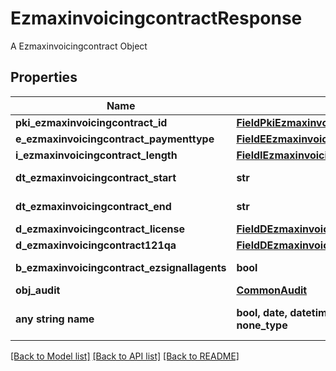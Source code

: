 # EzmaxinvoicingcontractResponse

A Ezmaxinvoicingcontract Object

## Properties
Name | Type | Description | Notes
------------ | ------------- | ------------- | -------------
**pki_ezmaxinvoicingcontract_id** | [**FieldPkiEzmaxinvoicingcontractID**](FieldPkiEzmaxinvoicingcontractID.md) |  | 
**e_ezmaxinvoicingcontract_paymenttype** | [**FieldEEzmaxinvoicingcontractPaymenttype**](FieldEEzmaxinvoicingcontractPaymenttype.md) |  | 
**i_ezmaxinvoicingcontract_length** | [**FieldIEzmaxinvoicingcontractLength**](FieldIEzmaxinvoicingcontractLength.md) |  | 
**dt_ezmaxinvoicingcontract_start** | **str** | The start date of the Ezmaxinvoicingcontract | 
**dt_ezmaxinvoicingcontract_end** | **str** | The end date of the Ezmaxinvoicingcontract | 
**d_ezmaxinvoicingcontract_license** | [**FieldDEzmaxinvoicingcontractLicense**](FieldDEzmaxinvoicingcontractLicense.md) |  | 
**d_ezmaxinvoicingcontract121qa** | [**FieldDEzmaxinvoicingcontract121qa**](FieldDEzmaxinvoicingcontract121qa.md) |  | 
**b_ezmaxinvoicingcontract_ezsignallagents** | **bool** | Whether eZsign is for all agents | 
**obj_audit** | [**CommonAudit**](CommonAudit.md) |  | 
**any string name** | **bool, date, datetime, dict, float, int, list, str, none_type** | any string name can be used but the value must be the correct type | [optional]

[[Back to Model list]](../README.md#documentation-for-models) [[Back to API list]](../README.md#documentation-for-api-endpoints) [[Back to README]](../README.md)


